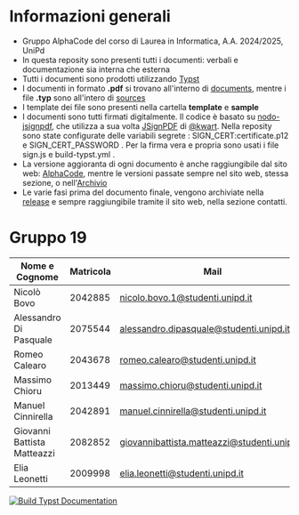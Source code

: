 # Informazioni generali
- Gruppo AlphaCode del corso di Laurea in Informatica, A.A. 2024/2025, UniPd
- In questa reposity sono presenti tutti i documenti: verbali e documentazione sia interna che esterna
- Tutti i documenti sono prodotti utilizzando [Typst](https://typst.app/)
- I documenti in formato **.pdf** si trovano all'interno di [documents](https://github.com/AlphaCodeSWE/AlphaCode-docs-file/tree/main/documents), mentre i file **.typ** sono all'intero di [sources](https://github.com/AlphaCodeSWE/AlphaCode-docs-file/tree/main/sources)
- I template dei file sono presenti nella cartella **template** e **sample**
- I documenti sono tutti firmati digitalmente. Il codice è basato su [nodo-jsignpdf](https://github.com/deltazero-cz/node-jsignpdf), che utilizza a sua volta [JSignPDF](https://github.com/intoolswetrust/jsignpdf) di [@kwart](https://github.com/kwart/). Nella reposity sono state configurate delle variabili segrete : SIGN_CERT:certificate.p12 e SIGN_CERT_PASSWORD . Per la firma vera e propria sono usati i file sign.js e build-typst.yml . 
- La versione aggioranta di ogni documento è anche raggiungibile dal sito web: [AlphaCode](https://alphacodeswe.github.io/AlphaCode-sito/pages/contatti.html), mentre le versioni passate sempre nel sito web, stessa sezione, o nell'[Archivio](https://alphacodeswe.github.io/AlphaCode-docs-file/archive/)
- Le varie fasi prima del documento finale, vengono archiviate nella [release](https://github.com/AlphaCodeSWE/AlphaCode-docs-file/releases) e sempre raggiungibile tramite il sito web, nella sezione contatti.
# Gruppo 19
| Nome e Cognome | Matricola  | Mail   |
|-----------|-------------|-------------|
| Nicolò Bovo    | 2042885 | nicolo.bovo.1@studenti.unipd.it      |
|Alessandro Di Pasquale   | 2075544 | alessandro.dipasquale@studenti.unipd.it    |
| Romeo Calearo   | 2043678 | romeo.calearo@studenti.unipd.it     |
| Massimo Chioru  | 2013449| massimo.chioru@studenti.unipd.it     |
| Manuel Cinnirella  |2042891 | manuel.cinnirella@studenti.unipd.it    |
| Giovanni Battista Matteazzi    | 2082852 |giovannibattista.matteazzi@studenti.unipd.it     |
| Elia Leonetti  |2009998| elia.leonetti@studenti.unipd.it    |

[![Build Typst Documentation](https://github.com/AlphaCodeSWE/AlphaCode-docs-file/actions/workflows/build-typst.yml/badge.svg)](https://github.com/AlphaCodeSWE/AlphaCode-docs-file/actions/workflows/build-typst.yml)


